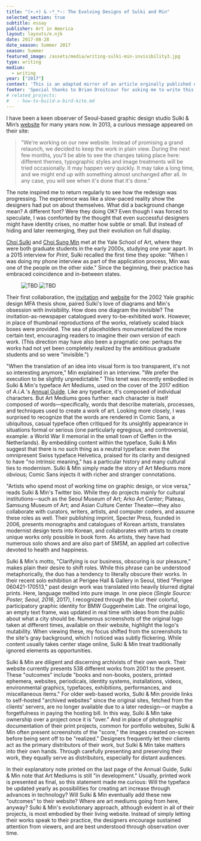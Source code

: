 ```yaml
---
title: "(+.+) & ‹*_*›: The Evolving Designs of Sulki and Min"
selected_section: true
subtitle: essay
publisher: Art in America
layout: layouts/e.njk
date: 2017-08-28
date_season: Summer 2017
season: Summer
featured_image: /assets/media/writing-sulki-min-invisibility3.jpg
type: writing
medium:
  - writing
year: ["2017"]
context: 'This is an adapted mirror of an article orginally published on <a href="https://www.artnews.com/art-in-america/features/the-evolving-designs-of-sulki-min-60065" target="_blank">Art in America</a> ↗ on August 28, 2017.'
footer: 'Special thanks to Brian Droitcour for asking me to write this and offering edits. And to Sulki & Min.'
# related_projects:
#   - how-to-build-a-bird-kite.md
---
```


I have been a keen observer of Seoul-based graphic design studio Sulki & Min’s [website](https://www.sulki-min.com) for many years now. In 2013, a curious message appeared on their site:

<blockquote>
"We're working on our new website. Instead of promising a grand relaunch, we decided to keep the work in plain view. During the next few months, you'll be able to see the changes taking place here: different themes, typographic styles and image treatments will be tried occasionally. It may happen very quickly. It may take a long time, and we might end up with something almost unchanged after all. In any case, you will see when it's done that it's done."
</blockquote>

The note inspired me to return regularly to see how the redesign was progressing. The experience was like a slow-paced reality show the designers had put on about themselves. What did a background change mean? A different font? Were they doing OK? Even though I was forced to speculate, I was comforted by the thought that even successful designers might have identity crises, no matter how subtle or small. But instead of hiding and later reemerging, they put their evolution on full display.

[Choi Sulki](https://www.artnews.com/t/choi-sulki/) and [Choi Sung Min](https://www.artnews.com/t/choi-sung-min/) met at the Yale School of Art, where they were both graduate students in the early 2000s, studying one year apart. In a 2015 interview for *Print*, Sulki recalled the first time they spoke: "When I was doing my phone interview as part of the application process, Min was one of the people on the other side." Since the beginning, their practice has embraced coincidence and in-between states.

<figure>
    <img src="/assets/media/writing-sulki-min-invisibility2.png" alt="TBD">
    <img src="/assets/media/writing-sulki-min-invisibility3.jpg" alt="TBD">
</figure>

Their first collaboration, the [invitation](https://www.sulki-min.com/wp/yale-graphic-design-thesis-show-2002-announcement/) and [website](https://www.sulki-min.com/wp/yale-graphic-design-thesis-show-2002-website) for the 2002 Yale graphic design MFA thesis show, paired Sulki's love of diagrams and Min's obsession with invisibility. How does one diagram the invisible? The invitation-as-newspaper catalogued every to-be-exhibited work. However, in place of thumbnail reproductions of the works, relatively scaled black boxes were provided. The sea of placeholders monumentalized the more certain text, encouraging readers to imagine their own version of each work. (This direction may have also been a pragmatic one: perhaps the works had not yet been completely realized by the ambitious graduate students and so were "invisible.")

"When the translation of an idea into visual form is too transparent, it's not so interesting anymore," Min explained in an interview. "We prefer the execution to be slightly unpredictable." This tenet was recently embodied in Sulki & Min's typeface Art Mediums, used on the cover of the 2017 edition of *A.i.A.*'s [Annual Guide](https://www.sulki-min.com/wp/art-mediums). Like any typeface, it's composed of individual characters. But Art Mediums goes further: each character is itself composed of words—specifically, words that describe materials, processes, and techniques used to create a work of art. Looking more closely, I was surprised to recognize that the words are rendered in Comic Sans, a ubiquitous, casual typeface often critiqued for its unsightly appearance in situations formal or serious (one particularly egregious, and controversial, example: a World War II memorial in the small town of Geffen in the Netherlands). By embedding content within the typeface, Sulki & Min suggest that there is no such thing as a neutral typeface: even the omnipresent Swiss typeface Helvetica, praised for its clarity and designed to have "no intrinsic meaning," has a particular history and many cultural ties to modernism. Sulki & Min simply made the story of Art Mediums more obvious; Comic Sans injects it with richer and stranger connotations.

"Artists who spend most of working time on graphic design, or vice versa," reads Sulki & Min's Twitter bio. While they do projects mainly for cultural institutions—such as the Seoul Museum of Art; Arko Art Center; Plateau, Samsung Museum of Art; and Asian Culture Center Theater—they also collaborate with curators, writers, artists, and computer coders, and assume these roles as well. Their publishing imprint, Specter Press, founded in 2006, presents monographs and catalogues of Korean artists, translates modernist design texts into Korean, and collaborates with artists to create unique works only possible in book form. As artists, they have had numerous solo shows and are also part of SMSM, an applied art collective devoted to health and happiness.

Sulki & Min's motto, "Clarifying is our business, obscuring is our pleasure," makes plain their desire to shift roles. While this phrase can be understood metaphorically, the duo has a tendency to literally obscure their works. In their recent solo exhibition at Perigee Hall & Gallery in Seoul, titled "Perigee 060421-170513," past design work was translated into heavily blurred digital prints. Here, language melted into pure image. In one piece (*Single Source: Poster, Seoul, 2016*, 2017), I recognized through the blur their colorful, participatory graphic identity for BMW Guggenheim Lab. The original logo, an empty text frame, was updated in real time with ideas from the public about what a city should be. Numerous screenshots of the original logo taken at different times, available on their website, highlight the logo's mutability. When viewing these, my focus shifted from the screenshots to the site's gray background, which I noticed was subtly flickering. While content usually takes center stage online, Sulki & Min treat traditionally ignored elements as opportunities.

Sulki & Min are diligent and discerning archivists of their own work. Their website currently presents 538 different works from 2001 to the present. These "outcomes" include "books and non-books, posters, printed ephemera, websites, periodicals, identity systems, installations, videos, environmental graphics, typefaces, exhibitions, performances, and miscellaneous items." For older web-based works, Sulki & Min provide links to self-hosted "archived websites" since the original sites, fetched from the clients' servers, are no longer available due to a later redesign—or maybe a forgetfulness in paying the hosting bill. In this way, Sulki & Min take ownership over a project once it is "over." And in place of photographic documentation of their print projects, common for portfolio websites, Sulki & Min often present screenshots of the "score," the images created on-screen before being sent off to be "realized." Designers frequently let their clients act as the primary distributors of their work, but Sulki & Min take matters into their own hands. Through carefully presenting and preserving their work, they equally serve as distributors, especially for distant audiences.

In their explanatory note printed on the last page of the Annual Guide, Sulki & Min note that Art Mediums is still "in development." Usually, printed work is presented as final, so this statement made me curious: Will the typeface be updated yearly as possibilities for creating art increase through advances in technology? Will Sulki & Min eventually add these new "outcomes" to their website? Where are art mediums going from here, anyway? Sulki & Min's evolutionary approach, although evident in all of their projects, is most embodied by their living website. Instead of simply letting their works speak to their practice, the designers encourage sustained attention from viewers, and are best understood through observation over time.
